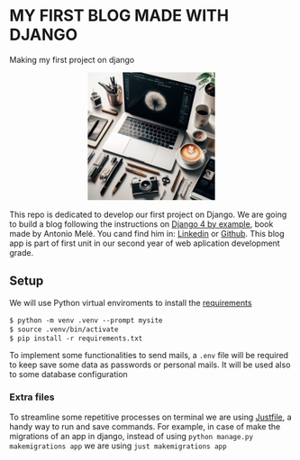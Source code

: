 # MY FIRST BLOG MADE WITH DJANGO
Making my first project on django
<div align="center">
<img width = 45% src = "img/blog.jpeg">
</div>

This repo is dedicated to develop our first project on Django. We are going to build a blog following the instructions on [Django 4 by example](https://www.amazon.com/Django-Example-powerful-reliable-applications/dp/1801813051), book made by Antonio Melé. You cand find him in: [Linkedin](https://www.linkedin.com/in/amele/) or [Github](https://github.com/zenx). This blog app is part of first unit in our second year of web aplication development grade.  

## Setup
We will use Python virtual enviroments to install the [requirements](./requirements.txt)
```console
$ python -m venv .venv --prompt mysite
$ source .venv/bin/activate
$ pip install -r requirements.txt
```
To implement some functionalities to send mails, a `.env` file will be required to keep save some data as passwords or personal mails. It will be used also to some database configuration


### Extra files
To streamline some repetitive processes on terminal we are using [Justfile](https://github.com/casey/just), a handy way to run and save commands. For example, in case of make the migrations of an app in django, instead of using `python manage.py makemigrations app` we are using `just makemigrations app`
